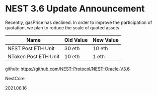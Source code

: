 # NEST 3.6 Update Announcement

Recently, gasPrice has declined. In order to improve the participation of quotation, we plan to reduce the scale of quoted assets.

| Name | Old Value | New Value |
| ---- | ---- | ---- |
| NEST Post ETH Unit | 30 eth | 10 eth |
| NToken Post ETH Unit | 10 eth | 1 eth |

github: https://github.com/NEST-Protocol/NEST-Oracle-V3.6

NestCore

2021.06.16